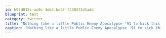 ```yaml
---
id: b95d818c-ae0c-4eb4-be5f-f4303f2d1add
blueprint: text
category: twitter
title: "Nothing like a little Public Enemy Apocalypse '91 to kick this afternoon into high gear."
caption: "Nothing like a little Public Enemy Apocalypse '91 to kick this afternoon into high gear."
---
```

